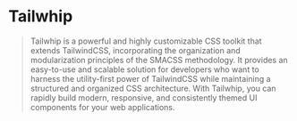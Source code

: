 # Tailwhip

> Tailwhip is a powerful and highly customizable CSS toolkit that extends TailwindCSS, incorporating the organization and modularization principles of the SMACSS methodology. It provides an easy-to-use and scalable solution for developers who want to harness the utility-first power of TailwindCSS while maintaining a structured and organized CSS architecture. With Tailwhip, you can rapidly build modern, responsive, and consistently themed UI components for your web applications.
